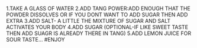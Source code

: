 1.TAKE A GLASS OF WATER
2.ADD TANG POWER:ADD ENOUGH THAT THE POWDER DISSOLVES OR IF 
YOU DONT WANT TO ADD SUGAR THEN ADD EXTRA 
3.ADD SALT- A LITTLE THE MIXTURE OF SUGAR AND SALT ACTIVATES YOUR BODY
4.ADD SUGAR (OPTIONAL-IF LIKE SWEET TASTE THEN ADD SUAGR IS ALREADY THERE IN TANG)
5.ADD LEMON JUICE FOR SOUR TASTE...
#ENJOY